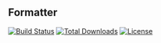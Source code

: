 ## Formatter

[![Build Status](https://travis-ci.org/kernelcurry/formatter.svg?branch=master)](https://travis-ci.org/kernelcurry/formatter)
[![Total Downloads](https://poser.pugx.org/kernelcurry/formatter/downloads.svg)](https://packagist.org/packages/kernelcurry/formatter)
[![License](https://poser.pugx.org/kernelcurry/formatter/license.svg)](https://packagist.org/packages/kernelcurry/formatter)